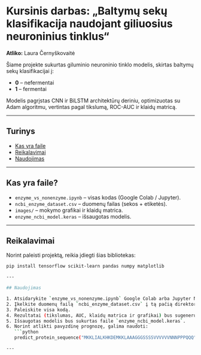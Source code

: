 # Kursinis darbas: „Baltymų sekų klasifikacija naudojant giliuosius neuroninius tinklus“

**Atliko:** Laura Černyškovaitė  

Šiame projekte sukurtas giluminio neuroninio tinklo modelis, skirtas baltymų sekų klasifikacijai į:  
- **0** – nefermentai  
- **1** – fermentai  

Modelis pagrįstas CNN ir BiLSTM architektūrų deriniu, optimizuotas su Adam algoritmu, vertintas pagal tikslumą, ROC-AUC ir klaidų matricą.

---

## Turinys
- [Kas yra faile](#kas-yra-faile)  
- [Reikalavimai](#reikalavimai)  
- [Naudojimas](#naudojimas)  

---

## Kas yra faile?
- `enzyme_vs_nonenzyme.ipynb` – visas kodas (Google Colab / Jupyter).  
- `ncbi_enzyme_dataset.csv` – duomenų failas (sekos + etiketės).  
- `images/` – mokymo grafikai ir klaidų matrica.  
- `enzyme_ncbi_model.keras` – išsaugotas modelis.  

---

## Reikalavimai

Norint paleisti projektą, reikia įdiegti šias bibliotekas:  

```bash
pip install tensorflow scikit-learn pandas numpy matplotlib

---

## Naudojimas

1. Atsidarykite `enzyme_vs_nonenzyme.ipynb` Google Colab arba Jupyter Notebook aplinkoje.  
2. Įkelkite duomenų failą `ncbi_enzyme_dataset.csv` į tą pačią direktoriją.  
3. Paleiskite visa kodą.  
4. Rezultatai (tikslumas, AUC, klaidų matrica ir grafikai) bus sugeneruoti aplanke `images/`.  
5. Išsaugotas modelis bus sukurtas faile `enzyme_ncbi_model.keras`.  
6. Norint atlikti pavyzdinę prognozę, galima naudoti:  
   ```python
   predict_protein_sequence("MKKLIALKHKDEMKKLAAAGGGSSSSVVVVVVNNNPPPQQQ")

---

